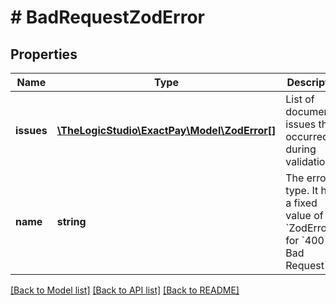 # # BadRequestZodError

## Properties

Name | Type | Description | Notes
------------ | ------------- | ------------- | -------------
**issues** | [**\TheLogicStudio\ExactPay\Model\ZodError[]**](ZodError.md) | List of documented issues that occurred during validation. | [optional]
**name** | **string** | The error type. It has a fixed value of &#x60;ZodError&#x60; for &#x60;400 Bad Request&#x60;. | [optional] [default to 'ZodError']

[[Back to Model list]](../../README.md#models) [[Back to API list]](../../README.md#endpoints) [[Back to README]](../../README.md)
